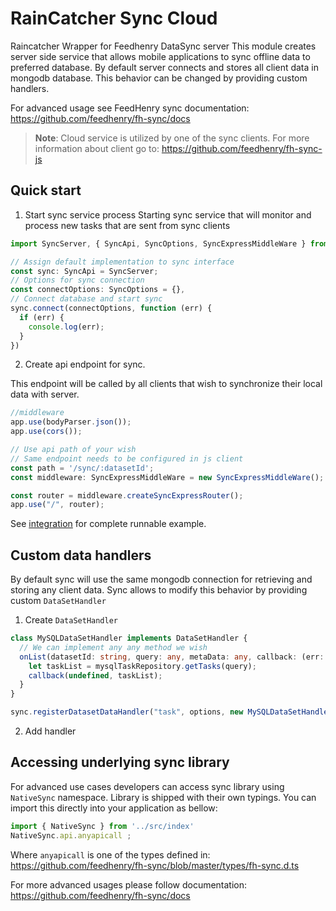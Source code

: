 # RainCatcher Sync Cloud

Raincatcher Wrapper for Feedhenry DataSync server
This module creates server side service that allows
mobile applications to sync offline data to preferred database. By default server connects and stores all client data in mongodb database. This behavior can be changed by providing custom handlers.

For advanced usage see FeedHenry sync documentation:
https://github.com/feedhenry/fh-sync/docs

> **Note**: Cloud service is utilized by one of the sync clients. For more information about client go to: https://github.com/feedhenry/fh-sync-js

## Quick start

1. Start sync service process
Starting sync service that will monitor and process
new tasks that are sent from sync clients

```typescript
import SyncServer, { SyncApi, SyncOptions, SyncExpressMiddleWare } from '../src/index'

// Assign default implementation to sync interface
const sync: SyncApi = SyncServer;
// Options for sync connection
const connectOptions: SyncOptions = {},
// Connect database and start sync
sync.connect(connectOptions, function (err) {
  if (err) {
    console.log(err);
  }
})
```

2. Create api endpoint for sync.

This endpoint will be called by all clients that wish to synchronize their local data with server.

```typescript
//middleware
app.use(bodyParser.json());
app.use(cors());

// Use api path of your wish
// Same endpoint needs to be configured in js client
const path = '/sync/:datasetId';
const middleware: SyncExpressMiddleWare = new SyncExpressMiddleWare();

const router = middleware.createSyncExpressRouter();
app.use("/", router);
```

See [integration](./integration) for complete runnable example.

## Custom data handlers

By default sync will use the same mongodb connection for retrieving and storing any client data. Sync allows to modify this behavior by providing custom `DataSetHandler`

1. Create `DataSetHandler`

```typescript
class MySQLDataSetHandler implements DataSetHandler {
  // We can implement any any method we wish
  onList(datasetId: string, query: any, metaData: any, callback: (err: Error | string | undefined, res: any | undefined) => void) {
    let taskList = mysqlTaskRepository.getTasks(query);
    callback(undefined, taskList);
  }
}

sync.registerDatasetDataHandler("task", options, new MySQLDataSetHandler());
```

2. Add handler

## Accessing underlying sync library

For advanced use cases developers can access sync library using `NativeSync` namespace.
Library is shipped with their own typings. You can import this directly into your application as bellow:

```typescript
import { NativeSync } from '../src/index'
NativeSync.api.anyapicall ;
```

Where `anyapicall` is one of the types defined in:
https://github.com/feedhenry/fh-sync/blob/master/types/fh-sync.d.ts

For more advanced usages please follow documentation: https://github.com/feedhenry/fh-sync/docs
